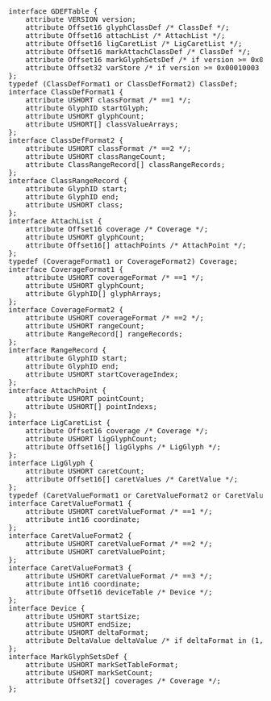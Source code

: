 <pre class='idl'>
interface GDEFTable {
	attribute VERSION version;
	attribute Offset16 glyphClassDef /* ClassDef */;
	attribute Offset16 attachList /* AttachList */;
	attribute Offset16 ligCaretList /* LigCaretList */;
	attribute Offset16 markAttachClassDef /* ClassDef */;
	attribute Offset16 markGlyphSetsDef /* if version >= 0x00010002 */ /* MarkGlyphSetsDef */;
	attribute Offset32 varStore /* if version >= 0x00010003 */ /* ItemVariationStore */;
};
typedef (ClassDefFormat1 or ClassDefFormat2) ClassDef;
interface ClassDefFormat1 {
	attribute USHORT classFormat /* ==1 */;
	attribute GlyphID startGlyph;
	attribute USHORT glyphCount;
	attribute USHORT[] classValueArrays;
};
interface ClassDefFormat2 {
	attribute USHORT classFormat /* ==2 */;
	attribute USHORT classRangeCount;
	attribute ClassRangeRecord[] classRangeRecords;
};
interface ClassRangeRecord {
	attribute GlyphID start;
	attribute GlyphID end;
	attribute USHORT class;
};
interface AttachList {
	attribute Offset16 coverage /* Coverage */;
	attribute USHORT glyphCount;
	attribute Offset16[] attachPoints /* AttachPoint */;
};
typedef (CoverageFormat1 or CoverageFormat2) Coverage;
interface CoverageFormat1 {
	attribute USHORT coverageFormat /* ==1 */;
	attribute USHORT glyphCount;
	attribute GlyphID[] glyphArrays;
};
interface CoverageFormat2 {
	attribute USHORT coverageFormat /* ==2 */;
	attribute USHORT rangeCount;
	attribute RangeRecord[] rangeRecords;
};
interface RangeRecord {
	attribute GlyphID start;
	attribute GlyphID end;
	attribute USHORT startCoverageIndex;
};
interface AttachPoint {
	attribute USHORT pointCount;
	attribute USHORT[] pointIndexs;
};
interface LigCaretList {
	attribute Offset16 coverage /* Coverage */;
	attribute USHORT ligGlyphCount;
	attribute Offset16[] ligGlyphs /* LigGlyph */;
};
interface LigGlyph {
	attribute USHORT caretCount;
	attribute Offset16[] caretValues /* CaretValue */;
};
typedef (CaretValueFormat1 or CaretValueFormat2 or CaretValueFormat3) CaretValue;
interface CaretValueFormat1 {
	attribute USHORT caretValueFormat /* ==1 */;
	attribute int16 coordinate;
};
interface CaretValueFormat2 {
	attribute USHORT caretValueFormat /* ==2 */;
	attribute USHORT caretValuePoint;
};
interface CaretValueFormat3 {
	attribute USHORT caretValueFormat /* ==3 */;
	attribute int16 coordinate;
	attribute Offset16 deviceTable /* Device */;
};
interface Device {
	attribute USHORT startSize;
	attribute USHORT endSize;
	attribute USHORT deltaFormat;
	attribute DeltaValue deltaValue /* if deltaFormat in (1,2,3) */;
};
interface MarkGlyphSetsDef {
	attribute USHORT markSetTableFormat;
	attribute USHORT markSetCount;
	attribute Offset32[] coverages /* Coverage */;
};
</pre>
